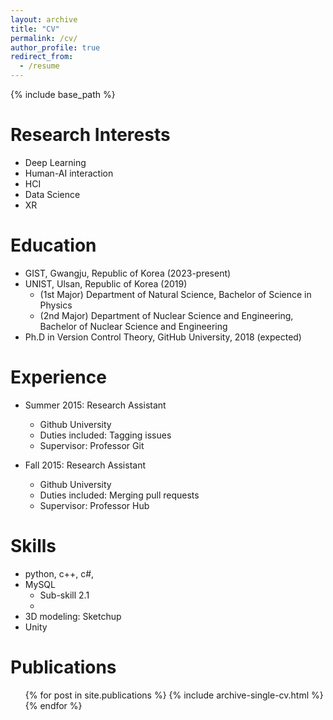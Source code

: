 ```yaml
---
layout: archive
title: "CV"
permalink: /cv/
author_profile: true
redirect_from:
  - /resume
---
```


{% include base_path %}

Research Interests
======
* Deep Learning
* Human-AI interaction
* HCI
* Data Science
* XR

Education
======
* GIST, Gwangju, Republic of Korea (2023-present) 
* UNIST, Ulsan, Republic of Korea (2019) 
  * (1st Major) Department of Natural Science, Bachelor of Science in Physics
  * (2nd Major) Department of Nuclear Science and Engineering, Bachelor of Nuclear Science and Engineering
* Ph.D in Version Control Theory, GitHub University, 2018 (expected)

Experience
======
* Summer 2015: Research Assistant
  * Github University
  * Duties included: Tagging issues
  * Supervisor: Professor Git

* Fall 2015: Research Assistant
  * Github University
  * Duties included: Merging pull requests
  * Supervisor: Professor Hub
  
Skills
======
* python, c++, c#, 
* MySQL
  * Sub-skill 2.1
  * 
* 3D modeling: Sketchup
* Unity


Publications
======
  <ul>{% for post in site.publications %}
    {% include archive-single-cv.html %}
  {% endfor %}</ul>
  


